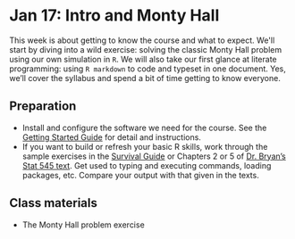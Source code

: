 # Jan 17: Intro and Monty Hall

This week is about getting to know the course and what to expect. We'll start by diving into
a wild exercise: solving the classic Monty Hall problem using our own
simulation in `R`. We will also take our first glance at literate
programming: using `R markdown` to code and typeset in one document. 
Yes, we’ll cover the syllabus and spend a bit of time getting to know everyone. 

## Preparation

- Install and configure the software we need for the course. See the
  [Getting Started Guide](https://github.com/SIS-data-analysis/00-getting-started)
  for detail and instructions.  
- If you want to build or refresh your basic R skills, work through the
  sample exercises in the [Survival
  Guide](https://austin-hart-pols.github.io/SurvivalGuide/) or Chapters
  2 or 5 of [Dr. Bryan’s Stat 545 text](https://stat545.com/). Get used
  to typing and executing commands, loading packages, etc. Compare your
  output with that given in the texts.

## Class materials

- The Monty Hall problem exercise
